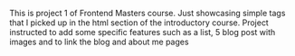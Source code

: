 This is project 1 of Frontend Masters course.
Just showcasing simple tags that I picked up in the html section of the introductory course.
Project instructed to add some specific features such as a list, 5 blog post with images and to link the blog and about me pages
